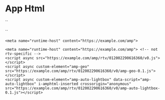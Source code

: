 # App Html


``
<meta name="runtime-host" content="...">
<meta name="amp-geo-api" content="...">
<script async src="https://example.com/amp/v0.js"></script>
<script async custom-element="amp-carousel" src="https://example.com/amp/v0/amp-carousel-0.1.js"></script>

``
```
<meta name="runtime-host" content="https://example.com/amp">

<meta name="runtime-host" content="https://example.com/amp"> <!-- not rtv-specific -->
<script async src="https://example.com/amp/rtv/012002290616360/v0.js"></script>
<script async custom-element="amp-geo" src="https://example.com/amp/rtv/012002290616360/v0/amp-geo-0.1.js"></script>
<script async custom-element="amp-auto-lightbox" data-script="amp-auto-lightbox" i-amphtml-inserted crossorigin="anonymous" src="https://example.com/amp/rtv/012002290616360/v0/amp-auto-lightbox-0.1.js"></script>
```
